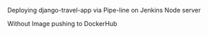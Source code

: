 Deploying  django-travel-app via  Pipe-line on Jenkins Node server

Without Image pushing to DockerHub
